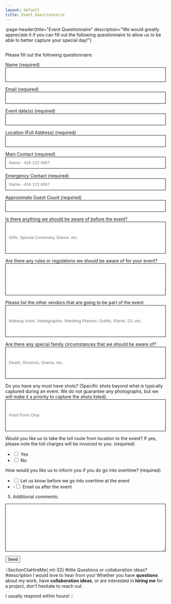 ```yaml
---
layout: default
title: Event Questionnaire
---
```


:page-header{title="Event Questionnaire" description="We would greatly appreciate it if you can fill out the following questionnaire to allow us to be able to better capture your special day!"}

##

<form
  action="https://formspree.io/f/xlekqgqa"
  method="POST"
>

Please fill out the following questionnaire:

Name (required)
<input type="text" name="name" style="color: black; height: 46px; width: 100%; padding: 10px; border: 1px solid black;" aria-required="true" required>

Email (required)
<input type="email" name="email" style="color: black; width: 100%; padding: 10px; border: 1px solid black;" aria-required="true" required>

Event date(s) (required)
<input type="text" name="date" style="color: black; width: 100%; padding: 10px; border: 1px solid black;" aria-required="true" required>

Location (Full Address) (required)
<input type="text" name="location" style="color: black; width: 100%; padding: 10px; border: 1px solid black;" aria-required="true" required>

Main Contact (required)
<input type="text" name="contact" style="color: black; width: 100%; padding: 10px; border: 1px solid black;" placeholder="Name - 416 123 4567" aria-required="true" required>

Emergency Contact (required)
<input type="text" name="emergency" style="color: black; width: 100%; padding: 10px; border: 1px solid black;" placeholder="Name - 416 123 4567" aria-required="true" required>

Approximate Guest Count (required)
<input type="text" name="guest" style="color: black; width: 100%; padding: 10px; border: 1px solid black;" aria-required="true" required>

Is there anything we should be aware of before the event?
<input type="text" name="aware" style="color: black; width: 100%; padding: 10px; height: 100px; border: 1px solid black;" placeholder="Gifts, Special Ceremony, Dance, etc.">

Are there any rules or regulations we should be aware of for your event?
<input type="text" name="regulations" style="color: black; width: 100%; padding: 10px; height: 100px; border: 1px solid black;">

Please list the other vendors that are going to be part of the event.
<input type="text" name="vendors" style="color: black; width: 100%; padding: 10px; height: 100px; border: 1px solid black;" placeholder="Makeup Artist, Videographer, Wedding Planner, Outfits, Florist, DJ, etc.">

Are there any special family circumstances that we should be aware of?
<input type="text" name="family" style="color: black; width: 100%; padding: 10px; height: 100px; border: 1px solid black;" placeholder="Death, Divorces, Drama, etc.">

Do you have any must have shots? (Specific shots beyond what is typically captured during an event. We do not guarantee any photographs, but we will make it a priority to capture the shots listed).
<input type="text" name="shots" style="color: black; width: 100%; padding: 10px; height: 100px; border: 1px solid black;" placeholder="Point Form Only">

Would you like us to take the toll route from location to the event? If yes, please note the toll charges will be invoiced to you.
(required)
  - <input type="checkbox" name="toll" value="Yes"> Yes
  - <input type="checkbox" name="toll" value="No"> No

How would you like us to inform you if you do go into overtime?
(required)
  - <input type="checkbox" name="overtime" value="Let us know before we go into overtime at the event"> Let us know before we go into overtime at the event
  - -<input type="checkbox" name="overtime" value="Email us after the event"> Email us after the event

5. Additional comments:
<textarea name="comments" style="color: black; width: 100%; height: 150px; padding: 10px; font-size: 14px; border: 1px solid black;"></textarea>

  <button type="submit">Send</button>
</form>





::SectionCtaHireMe{.mt-32}
#title
Questions or collaboration ideas?
#description
I would love to hear from you! Whether you have __questions__ about my work, have __collaboration ideas__, or are interested in __hiring me__ for a project, don't hesitate to reach out.

I usually respond within hours!
::
